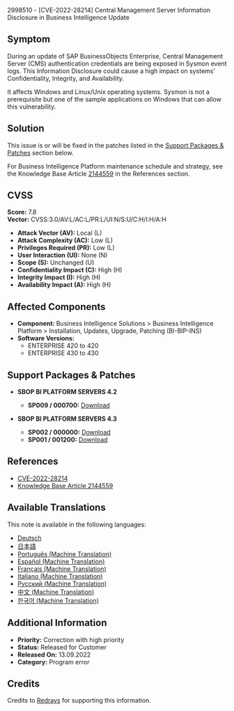 2998510 - [CVE-2022-28214] Central Management Server Information Disclosure in Business Intelligence Update

## Symptom

During an update of SAP BusinessObjects Enterprise, Central Management Server (CMS) authentication credentials are being exposed in Sysmon event logs. This Information Disclosure could cause a high impact on systems’ Confidentiality, Integrity, and Availability.

It affects Windows and Linux/Unix operating systems. Sysmon is not a prerequisite but one of the sample applications on Windows that can allow this vulnerability.

## Solution

This issue is or will be fixed in the patches listed in the [Support Packages & Patches](https://me.sap.com/softwarecenter/template/products/_APP=00200682500000001943&_EVENT=DISPHIER&HEADER=Y&FUNCTIONBAR=N&EVENT=TREE&NE=NAVIGATE&ENR=73555000100200001041&V=MAINT) section below.

For Business Intelligence Platform maintenance schedule and strategy, see the Knowledge Base Article [2144559](https://me.sap.com/notes/2144559) in the References section.

## CVSS

**Score:** 7.8  
**Vector:** CVSS:3.0/AV:L/AC:L/PR:L/UI:N/S:U/C:H/I:H/A:H

- **Attack Vector (AV):** Local (L)
- **Attack Complexity (AC):** Low (L)
- **Privileges Required (PR):** Low (L)
- **User Interaction (UI):** None (N)
- **Scope (S):** Unchanged (U)
- **Confidentiality Impact (C):** High (H)
- **Integrity Impact (I):** High (H)
- **Availability Impact (A):** High (H)

## Affected Components

- **Component:** Business Intelligence Solutions > Business Intelligence Platform > Installation, Updates, Upgrade, Patching (BI-BIP-INS)
- **Software Versions:**
  - ENTERPRISE 420 to 420
  - ENTERPRISE 430 to 430

## Support Packages & Patches

- **SBOP BI PLATFORM SERVERS 4.2**
  - **SP009 / 000700:** [Download](https://me.sap.com/softwarecenter/template/products/_APP=00200682500000001943&_EVENT=DISPHIER&HEADER=Y&FUNCTIONBAR=N&EVENT=TREE&NE=NAVIGATE&ENR=73555000100200001041&V=MAINT)

- **SBOP BI PLATFORM SERVERS 4.3**
  - **SP002 / 000000:** [Download](https://me.sap.com/softwarecenter/template/products/_APP=00200682500000001943&_EVENT=DISPHIER&HEADER=Y&FUNCTIONBAR=N&EVENT=TREE&NE=NAVIGATE&ENR=73555000100200006622&V=MAINT)
  - **SP001 / 001200:** [Download](https://me.sap.com/softwarecenter/template/products/_APP=00200682500000001943&_EVENT=DISPHIER&HEADER=Y&FUNCTIONBAR=N&EVENT=TREE&NE=NAVIGATE&ENR=73555000100200006622&V=MAINT)

## References

- [CVE-2022-28214](https://cve.mitre.org/cgi-bin/cvekey.cgi?keyword=CVE-2022-28214)
- [Knowledge Base Article 2144559](https://me.sap.com/notes/2144559)

## Available Translations

This note is available in the following languages:

- [Deutsch](https://me.sap.com/notes/0002998510/D)
- [日本語](https://me.sap.com/notes/0002998510/J)
- [Português (Machine Translation)](https://me.sap.com/notes/0002998510/P)
- [Español (Machine Translation)](https://me.sap.com/notes/0002998510/S)
- [Français (Machine Translation)](https://me.sap.com/notes/0002998510/F)
- [Italiano (Machine Translation)](https://me.sap.com/notes/0002998510/I)
- [Русский (Machine Translation)](https://me.sap.com/notes/0002998510/R)
- [中文 (Machine Translation)](https://me.sap.com/notes/0002998510/1)
- [한국어 (Machine Translation)](https://me.sap.com/notes/0002998510/3)

## Additional Information

- **Priority:** Correction with high priority
- **Status:** Released for Customer
- **Released On:** 13.09.2022
- **Category:** Program error

## Credits

Credits to [Redrays](https://redrays.io) for supporting this information.